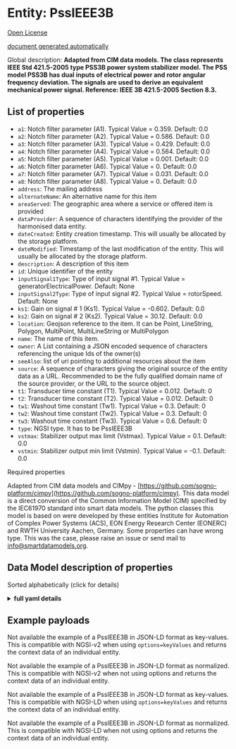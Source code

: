 Entity: PssIEEE3B  
=================  
[Open License](https://github.com/smart-data-models//dataModel.EnergyCIM/blob/master/PssIEEE3B/LICENSE.md)  
[document generated automatically](https://docs.google.com/presentation/d/e/2PACX-1vTs-Ng5dIAwkg91oTTUdt8ua7woBXhPnwavZ0FxgR8BsAI_Ek3C5q97Nd94HS8KhP-r_quD4H0fgyt3/pub?start=false&loop=false&delayms=3000#slide=id.gb715ace035_0_60)  
Global description: **Adapted from CIM data models. The class represents IEEE Std 421.5-2005 type PSS3B power system stabilizer model. The PSS model PSS3B has dual inputs of electrical power and rotor angular frequency deviation. The signals are used to derive an equivalent mechanical power signal.  Reference: IEEE 3B 421.5-2005 Section 8.3.**  

## List of properties  

- `a1`: Notch filter parameter (A1).  Typical Value = 0.359. Default: 0.0  - `a2`: Notch filter parameter (A2).  Typical Value = 0.586. Default: 0.0  - `a3`: Notch filter parameter (A3).  Typical Value = 0.429. Default: 0.0  - `a4`: Notch filter parameter (A4).  Typical Value = 0.564. Default: 0.0  - `a5`: Notch filter parameter (A5).  Typical Value = 0.001. Default: 0.0  - `a6`: Notch filter parameter (A6).  Typical Value = 0. Default: 0.0  - `a7`: Notch filter parameter (A7).  Typical Value = 0.031. Default: 0.0  - `a8`: Notch filter parameter (A8).  Typical Value = 0. Default: 0.0  - `address`: The mailing address  - `alternateName`: An alternative name for this item  - `areaServed`: The geographic area where a service or offered item is provided  - `dataProvider`: A sequence of characters identifying the provider of the harmonised data entity.  - `dateCreated`: Entity creation timestamp. This will usually be allocated by the storage platform.  - `dateModified`: Timestamp of the last modification of the entity. This will usually be allocated by the storage platform.  - `description`: A description of this item  - `id`: Unique identifier of the entity  - `inputSignal1Type`: Type of input signal #1.  Typical Value = generatorElectricalPower. Default: None  - `inputSignal2Type`: Type of input signal #2.  Typical Value = rotorSpeed. Default: None  - `ks1`: Gain on signal # 1 (Ks1).  Typical Value = -0.602. Default: 0.0  - `ks2`: Gain on signal # 2 (Ks2).  Typical Value = 30.12. Default: 0.0  - `location`: Geojson reference to the item. It can be Point, LineString, Polygon, MultiPoint, MultiLineString or MultiPolygon  - `name`: The name of this item.  - `owner`: A List containing a JSON encoded sequence of characters referencing the unique Ids of the owner(s)  - `seeAlso`: list of uri pointing to additional resources about the item  - `source`: A sequence of characters giving the original source of the entity data as a URL. Recommended to be the fully qualified domain name of the source provider, or the URL to the source object.  - `t1`: Transducer time constant (T1).  Typical Value = 0.012. Default: 0  - `t2`: Transducer time constant (T2).  Typical Value = 0.012. Default: 0  - `tw1`: Washout time constant (Tw1).  Typical Value = 0.3. Default: 0  - `tw2`: Washout time constant (Tw2).  Typical Value = 0.3. Default: 0  - `tw3`: Washout time constant (Tw3).  Typical Value = 0.6. Default: 0  - `type`: NGSI type. It has to be PssIEEE3B  - `vstmax`: Stabilizer output max limit (Vstmax).  Typical Value = 0.1. Default: 0.0  - `vstmin`: Stabilizer output min limit (Vstmin).  Typical Value = -0.1. Default: 0.0    
Required properties  
Adapted from CIM data models and CIMpy - [https://github.com/sogno-platform/cimpy](https://github.com/sogno-platform/cimpy). This data model is a direct conversion of the Common Information Model (CIM) specified by the IEC61970 standard into smart data models. The python classes this model is based on were developed by these entities Institute for Automation of Complex Power Systems (ACS), EON Energy Research Center (EONERC) and RWTH University Aachen, Germany. Some properties can have wrong type. This was the case, please raise an issue or send mail to info@smartdatamodels.org.  
## Data Model description of properties  
Sorted alphabetically (click for details)  
<details><summary><strong>full yaml details</strong></summary>    
```yaml  
PssIEEE3B:    
  description: 'Adapted from CIM data models. The class represents IEEE Std 421.5-2005 type PSS3B power system stabilizer model. The PSS model PSS3B has dual inputs of electrical power and rotor angular frequency deviation. The signals are used to derive an equivalent mechanical power signal.  Reference: IEEE 3B 421.5-2005 Section 8.3.'    
  properties:    
    a1:    
      description: 'Notch filter parameter (A1).  Typical Value = 0.359. Default: 0.0'    
      type: number    
      x-ngsi:    
        model: https://schema.org/Number    
    a2:    
      description: 'Notch filter parameter (A2).  Typical Value = 0.586. Default: 0.0'    
      type: number    
      x-ngsi:    
        model: https://schema.org/Number    
    a3:    
      description: 'Notch filter parameter (A3).  Typical Value = 0.429. Default: 0.0'    
      type: number    
      x-ngsi:    
        model: https://schema.org/Number    
    a4:    
      description: 'Notch filter parameter (A4).  Typical Value = 0.564. Default: 0.0'    
      type: number    
      x-ngsi:    
        model: https://schema.org/Number    
    a5:    
      description: 'Notch filter parameter (A5).  Typical Value = 0.001. Default: 0.0'    
      type: number    
      x-ngsi:    
        model: https://schema.org/Number    
    a6:    
      description: 'Notch filter parameter (A6).  Typical Value = 0. Default: 0.0'    
      type: number    
      x-ngsi:    
        model: https://schema.org/Number    
    a7:    
      description: 'Notch filter parameter (A7).  Typical Value = 0.031. Default: 0.0'    
      type: number    
      x-ngsi:    
        model: https://schema.org/Number    
    a8:    
      description: 'Notch filter parameter (A8).  Typical Value = 0. Default: 0.0'    
      type: number    
      x-ngsi:    
        model: https://schema.org/Number    
    address:    
      description: 'The mailing address'    
      properties:    
        addressCountry:    
          description: 'Property. The country. For example, Spain. Model:''https://schema.org/addressCountry'''    
          type: string    
        addressLocality:    
          description: 'Property. The locality in which the street address is, and which is in the region. Model:''https://schema.org/addressLocality'''    
          type: string    
        addressRegion:    
          description: 'Property. The region in which the locality is, and which is in the country. Model:''https://schema.org/addressRegion'''    
          type: string    
        postOfficeBoxNumber:    
          description: 'Property. The post office box number for PO box addresses. For example, 03578. Model:''https://schema.org/postOfficeBoxNumber'''    
          type: string    
        postalCode:    
          description: 'Property. The postal code. For example, 24004. Model:''https://schema.org/https://schema.org/postalCode'''    
          type: string    
        streetAddress:    
          description: 'Property. The street address. Model:''https://schema.org/streetAddress'''    
          type: string    
      type: Property    
      x-ngsi:    
        model: https://schema.org/address    
    alternateName:    
      description: 'An alternative name for this item'    
      type: Property    
    areaServed:    
      description: 'The geographic area where a service or offered item is provided'    
      type: Property    
      x-ngsi:    
        model: https://schema.org/Text    
    dataProvider:    
      description: 'A sequence of characters identifying the provider of the harmonised data entity.'    
      type: Property    
    dateCreated:    
      description: 'Entity creation timestamp. This will usually be allocated by the storage platform.'    
      format: date-time    
      type: Property    
    dateModified:    
      description: 'Timestamp of the last modification of the entity. This will usually be allocated by the storage platform.'    
      format: date-time    
      type: Property    
    description:    
      description: 'A description of this item'    
      type: Property    
    id:    
      anyOf: &pssieee3b_-_properties_-_owner_-_items_-_anyof    
        - description: 'Property. Identifier format of any NGSI entity'    
          maxLength: 256    
          minLength: 1    
          pattern: ^[\w\-\.\{\}\$\+\*\[\]`|~^@!,:\\]+$    
          type: string    
        - description: 'Property. Identifier format of any NGSI entity'    
          format: uri    
          type: string    
      description: 'Unique identifier of the entity'    
      type: Property    
    inputSignal1Type:    
      description: "Type of input signal #1.  Typical Value = generatorElectricalPower. Default: None"    
      type: number    
      x-ngsi:    
        model: https://schema.org/Number    
    inputSignal2Type:    
      description: "Type of input signal #2.  Typical Value = rotorSpeed. Default: None"    
      type: number    
      x-ngsi:    
        model: https://schema.org/Number    
    ks1:    
      description: "Gain on signal # 1 (Ks1).  Typical Value = -0.602. Default: 0.0"    
      type: number    
      x-ngsi:    
        model: https://schema.org/Number    
    ks2:    
      description: "Gain on signal # 2 (Ks2).  Typical Value = 30.12. Default: 0.0"    
      type: number    
      x-ngsi:    
        model: https://schema.org/Number    
    location:    
      description: 'Geojson reference to the item. It can be Point, LineString, Polygon, MultiPoint, MultiLineString or MultiPolygon'    
      oneOf:    
        - description: 'Geoproperty. Geojson reference to the item. Point'    
          properties:    
            bbox:    
              items:    
                type: number    
              minItems: 4    
              type: array    
            coordinates:    
              items:    
                type: number    
              minItems: 2    
              type: array    
            type:    
              enum:    
                - Point    
              type: string    
          required:    
            - type    
            - coordinates    
          title: 'GeoJSON Point'    
          type: object    
        - description: 'Geoproperty. Geojson reference to the item. LineString'    
          properties:    
            bbox:    
              items:    
                type: number    
              minItems: 4    
              type: array    
            coordinates:    
              items:    
                items:    
                  type: number    
                minItems: 2    
                type: array    
              minItems: 2    
              type: array    
            type:    
              enum:    
                - LineString    
              type: string    
          required:    
            - type    
            - coordinates    
          title: 'GeoJSON LineString'    
          type: object    
        - description: 'Geoproperty. Geojson reference to the item. Polygon'    
          properties:    
            bbox:    
              items:    
                type: number    
              minItems: 4    
              type: array    
            coordinates:    
              items:    
                items:    
                  items:    
                    type: number    
                  minItems: 2    
                  type: array    
                minItems: 4    
                type: array    
              type: array    
            type:    
              enum:    
                - Polygon    
              type: string    
          required:    
            - type    
            - coordinates    
          title: 'GeoJSON Polygon'    
          type: object    
        - description: 'Geoproperty. Geojson reference to the item. MultiPoint'    
          properties:    
            bbox:    
              items:    
                type: number    
              minItems: 4    
              type: array    
            coordinates:    
              items:    
                items:    
                  type: number    
                minItems: 2    
                type: array    
              type: array    
            type:    
              enum:    
                - MultiPoint    
              type: string    
          required:    
            - type    
            - coordinates    
          title: 'GeoJSON MultiPoint'    
          type: object    
        - description: 'Geoproperty. Geojson reference to the item. MultiLineString'    
          properties:    
            bbox:    
              items:    
                type: number    
              minItems: 4    
              type: array    
            coordinates:    
              items:    
                items:    
                  items:    
                    type: number    
                  minItems: 2    
                  type: array    
                minItems: 2    
                type: array    
              type: array    
            type:    
              enum:    
                - MultiLineString    
              type: string    
          required:    
            - type    
            - coordinates    
          title: 'GeoJSON MultiLineString'    
          type: object    
        - description: 'Geoproperty. Geojson reference to the item. MultiLineString'    
          properties:    
            bbox:    
              items:    
                type: number    
              minItems: 4    
              type: array    
            coordinates:    
              items:    
                items:    
                  items:    
                    items:    
                      type: number    
                    minItems: 2    
                    type: array    
                  minItems: 4    
                  type: array    
                type: array    
              type: array    
            type:    
              enum:    
                - MultiPolygon    
              type: string    
          required:    
            - type    
            - coordinates    
          title: 'GeoJSON MultiPolygon'    
          type: object    
      type: Geoproperty    
    name:    
      description: 'The name of this item.'    
      type: Property    
    owner:    
      description: 'A List containing a JSON encoded sequence of characters referencing the unique Ids of the owner(s)'    
      items:    
        anyOf: *pssieee3b_-_properties_-_owner_-_items_-_anyof    
        description: 'Property. Unique identifier of the entity'    
      type: Property    
    seeAlso:    
      description: 'list of uri pointing to additional resources about the item'    
      oneOf:    
        - items:    
            format: uri    
            type: string    
          minItems: 1    
          type: array    
        - format: uri    
          type: string    
      type: Property    
    source:    
      description: 'A sequence of characters giving the original source of the entity data as a URL. Recommended to be the fully qualified domain name of the source provider, or the URL to the source object.'    
      type: Property    
    t1:    
      description: 'Transducer time constant (T1).  Typical Value = 0.012. Default: 0'    
      type: number    
      x-ngsi:    
        model: https://schema.org/Number    
    t2:    
      description: 'Transducer time constant (T2).  Typical Value = 0.012. Default: 0'    
      type: number    
      x-ngsi:    
        model: https://schema.org/Number    
    tw1:    
      description: 'Washout time constant (Tw1).  Typical Value = 0.3. Default: 0'    
      type: number    
      x-ngsi:    
        model: https://schema.org/Number    
    tw2:    
      description: 'Washout time constant (Tw2).  Typical Value = 0.3. Default: 0'    
      type: number    
      x-ngsi:    
        model: https://schema.org/Number    
    tw3:    
      description: 'Washout time constant (Tw3).  Typical Value = 0.6. Default: 0'    
      type: number    
      x-ngsi:    
        model: https://schema.org/Number    
    type:    
      description: 'NGSI type. It has to be PssIEEE3B'    
      enum:    
        - PssIEEE3B    
      type: Property    
    vstmax:    
      description: 'Stabilizer output max limit (Vstmax).  Typical Value = 0.1. Default: 0.0'    
      type: number    
      x-ngsi:    
        model: https://schema.org/Number    
    vstmin:    
      description: 'Stabilizer output min limit (Vstmin).  Typical Value = -0.1. Default: 0.0'    
      type: number    
      x-ngsi:    
        model: https://schema.org/Number    
  required: []    
  type: object    
```  
</details>    
## Example payloads    
Not available the example of a PssIEEE3B in JSON-LD format as key-values. This is compatible with NGSI-v2 when  using `options=keyValues` and returns the context data of an individual entity.  
Not available the example of a PssIEEE3B in JSON-LD format as normalized. This is compatible with NGSI-v2 when not using options and returns the context data of an individual entity.  
Not available the example of a PssIEEE3B in JSON-LD format as key-values. This is compatible with NGSI-LD when  using `options=keyValues` and returns the context data of an individual entity.  
Not available the example of a PssIEEE3B in JSON-LD format as normalized. This is compatible with NGSI-LD when not using options and returns the context data of an individual entity.  
